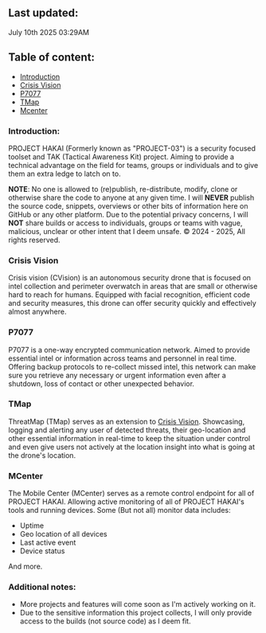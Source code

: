 ## Last updated:
July 10th 2025  03:29AM


## Table of content:
- [Introduction](#introduction)
- [Crisis Vision](#crisis-vision)
- [P7077](#p7077)
- [TMap](#tmap)
- [Mcenter](#mcenter)

### Introduction:
PROJECT HAKAI (Formerly known as "PROJECT-03") is a security focused toolset and TAK (Tactical Awareness Kit) project. Aiming to provide a technical advantage on the field for teams, groups or individuals and to give them an extra ledge to latch on to.

**NOTE**: No one is allowed to (re)publish, re-distribute, modify, clone or otherwise share the code to anyone at any given time. I will **NEVER** publish the source code, snippets, overviews or other bits of information here on GitHub or any other platform. Due to the potential privacy concerns, I will **NOT** share builds or access to individuals, groups or teams with vague, malicious, unclear or other intent that I deem unsafe. &copy; 2024 - 2025, All rights reserved. 

### Crisis Vision
Crisis vision (CVision) is an autonomous security drone that is focused on intel collection and perimeter overwatch in areas that are small or otherwise hard to reach for humans. Equipped with facial recognition, efficient code and security measures, this drone can offer security quickly and effectively almost anywhere.

### P7077
P7077 is a one-way encrypted communication network. Aimed to provide essential intel or information across teams and personnel in real time. Offering backup protocols to re-collect missed intel, this network can make sure you retrieve any necessary or urgent information even after a shutdown, loss of contact or other unexpected behavior.

### TMap
ThreatMap (TMap) serves as an extension to [Crisis Vision](#crisis-vision). Showcasing, logging and alerting any user of detected threats, their geo-location and other essential information in real-time to keep the situation under control and even give users not actively at the location insight into what is going at the drone's location.

### MCenter
The Mobile Center (MCenter) serves as a remote control endpoint for all of PROJECT HAKAI. Allowing active monitoring of all of PROJECT HAKAI's tools and running devices.
Some (But not all) monitor data includes:
- Uptime
- Geo location of all devices
- Last active event
- Device status

And more. 


### Additional notes:
- More projects and features will come soon as I'm actively working on it.
- Due to the sensitive information this project collects, I will only provide access to the builds (not source code) as I deem fit.